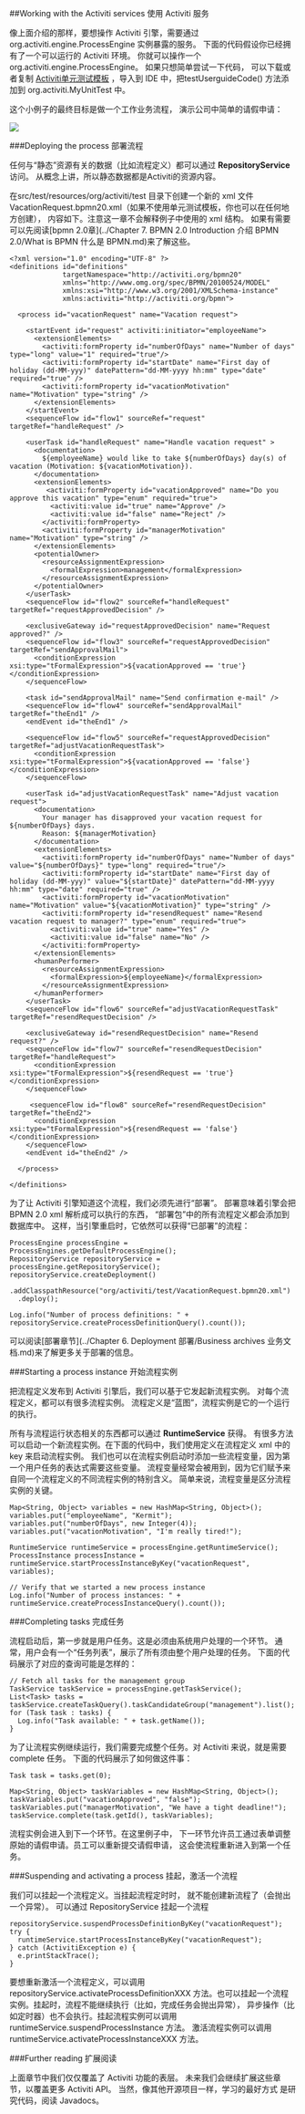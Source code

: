##Working with the Activiti services 使用 Activiti 服务

像上面介绍的那样，要想操作 Activiti 引擎，需要通过 org.activiti.engine.ProcessEngine 实例暴露的服务。 下面的代码假设你已经拥有了一个可以运行的 Activiti 环境。 你就可以操作一个org.activiti.engine.ProcessEngine。 如果只想简单尝试一下代码， 可以下载或者复制 [Activiti单元测试模板](https://github.com/Activiti/activiti-unit-test-template) ，导入到 IDE 中，把testUserguideCode() 方法添加到 org.activiti.MyUnitTest 中。

这个小例子的最终目标是做一个工作业务流程， 演示公司中简单的请假申请：

![](http://99btgc01.info/uploads/2014/12/api.vacationRequest.png)

###Deploying the process 部署流程

任何与“静态”资源有关的数据（比如流程定义）都可以通过 **RepositoryService**访问。 从概念上讲，所以静态数据都是Activiti的资源内容。

在src/test/resources/org/activiti/test 目录下创建一个新的 xml 文件 VacationRequest.bpmn20.xml（如果不使用单元测试模板，你也可以在任何地方创建）， 内容如下。注意这一章不会解释例子中使用的 xml 结构。 如果有需要可以先阅读[bpmn 2.0章](../Chapter 7. BPMN 2.0 Introduction 介绍 BPMN 2.0/What is BPMN 什么是 BPMN.md)来了解这些。

	<?xml version="1.0" encoding="UTF-8" ?>
	<definitions id="definitions"
	             targetNamespace="http://activiti.org/bpmn20" 
	             xmlns="http://www.omg.org/spec/BPMN/20100524/MODEL"
	             xmlns:xsi="http://www.w3.org/2001/XMLSchema-instance"
	             xmlns:activiti="http://activiti.org/bpmn">
	  
	  <process id="vacationRequest" name="Vacation request">
	  
	    <startEvent id="request" activiti:initiator="employeeName">
	      <extensionElements>
	        <activiti:formProperty id="numberOfDays" name="Number of days" type="long" value="1" required="true"/>
	        <activiti:formProperty id="startDate" name="First day of holiday (dd-MM-yyy)" datePattern="dd-MM-yyyy hh:mm" type="date" required="true" />
	        <activiti:formProperty id="vacationMotivation" name="Motivation" type="string" />
	      </extensionElements>
	    </startEvent>
	    <sequenceFlow id="flow1" sourceRef="request" targetRef="handleRequest" />
	    
	    <userTask id="handleRequest" name="Handle vacation request" >
	      <documentation>
	        ${employeeName} would like to take ${numberOfDays} day(s) of vacation (Motivation: ${vacationMotivation}).
	      </documentation> 
	      <extensionElements>
	         <activiti:formProperty id="vacationApproved" name="Do you approve this vacation" type="enum" required="true">
	          <activiti:value id="true" name="Approve" />
	          <activiti:value id="false" name="Reject" />
	        </activiti:formProperty>
	        <activiti:formProperty id="managerMotivation" name="Motivation" type="string" />
	      </extensionElements>
	      <potentialOwner>
	        <resourceAssignmentExpression>
	          <formalExpression>management</formalExpression>
	        </resourceAssignmentExpression>
	      </potentialOwner>         
	    </userTask>
	    <sequenceFlow id="flow2" sourceRef="handleRequest" targetRef="requestApprovedDecision" />
	    
	    <exclusiveGateway id="requestApprovedDecision" name="Request approved?" />
	    <sequenceFlow id="flow3" sourceRef="requestApprovedDecision" targetRef="sendApprovalMail">
	      <conditionExpression xsi:type="tFormalExpression">${vacationApproved == 'true'}</conditionExpression>
	    </sequenceFlow>
	    
	    <task id="sendApprovalMail" name="Send confirmation e-mail" />
	    <sequenceFlow id="flow4" sourceRef="sendApprovalMail" targetRef="theEnd1" />
	    <endEvent id="theEnd1" />
	    
	    <sequenceFlow id="flow5" sourceRef="requestApprovedDecision" targetRef="adjustVacationRequestTask">
	      <conditionExpression xsi:type="tFormalExpression">${vacationApproved == 'false'}</conditionExpression>
	    </sequenceFlow>
	    
	    <userTask id="adjustVacationRequestTask" name="Adjust vacation request">
	      <documentation>
	        Your manager has disapproved your vacation request for ${numberOfDays} days.
	        Reason: ${managerMotivation}
	      </documentation>
	      <extensionElements>
	        <activiti:formProperty id="numberOfDays" name="Number of days" value="${numberOfDays}" type="long" required="true"/>
	        <activiti:formProperty id="startDate" name="First day of holiday (dd-MM-yyy)" value="${startDate}" datePattern="dd-MM-yyyy hh:mm" type="date" required="true" />
	        <activiti:formProperty id="vacationMotivation" name="Motivation" value="${vacationMotivation}" type="string" />
	        <activiti:formProperty id="resendRequest" name="Resend vacation request to manager?" type="enum" required="true">
	          <activiti:value id="true" name="Yes" />
	          <activiti:value id="false" name="No" />
	        </activiti:formProperty>
	      </extensionElements>
	      <humanPerformer>
	        <resourceAssignmentExpression>
	          <formalExpression>${employeeName}</formalExpression>
	        </resourceAssignmentExpression>
	      </humanPerformer>  
	    </userTask>
	    <sequenceFlow id="flow6" sourceRef="adjustVacationRequestTask" targetRef="resendRequestDecision" />
	    
	    <exclusiveGateway id="resendRequestDecision" name="Resend request?" />
	    <sequenceFlow id="flow7" sourceRef="resendRequestDecision" targetRef="handleRequest">
	      <conditionExpression xsi:type="tFormalExpression">${resendRequest == 'true'}</conditionExpression>
	    </sequenceFlow>
	    
	     <sequenceFlow id="flow8" sourceRef="resendRequestDecision" targetRef="theEnd2">
	      <conditionExpression xsi:type="tFormalExpression">${resendRequest == 'false'}</conditionExpression>
	    </sequenceFlow>
	    <endEvent id="theEnd2" />
	      
	  </process>
	  
	</definitions>
	            
为了让 Activiti 引擎知道这个流程，我们必须先进行“部署”。 部署意味着引擎会把 BPMN 2.0 xml 解析成可以执行的东西， “部署包”中的所有流程定义都会添加到数据库中。 这样，当引擎重启时，它依然可以获得“已部署”的流程：

	ProcessEngine processEngine = ProcessEngines.getDefaultProcessEngine();
	RepositoryService repositoryService = processEngine.getRepositoryService();
	repositoryService.createDeployment()
	  .addClasspathResource("org/activiti/test/VacationRequest.bpmn20.xml")
	  .deploy();
	      
	Log.info("Number of process definitions: " + repositoryService.createProcessDefinitionQuery().count()); 

可以阅读[部署章节](../Chapter 6. Deployment 部署/Business archives 业务文档.md)来了解更多关于部署的信息。

###Starting a process instance 开始流程实例

把流程定义发布到 Activiti 引擎后，我们可以基于它发起新流程实例。 对每个流程定义，都可以有很多流程实例。 流程定义是“蓝图”，流程实例是它的一个运行的执行。

所有与流程运行状态相关的东西都可以通过 **RuntimeService** 获得。 有很多方法可以启动一个新流程实例。在下面的代码中，我们使用定义在流程定义 xml 中的 key 来启动流程实例。 我们也可以在流程实例启动时添加一些流程变量，因为第一个用户任务的表达式需要这些变量。 流程变量经常会被用到，因为它们赋予来自同一个流程定义的不同流程实例的特别含义。 简单来说，流程变量是区分流程实例的关键。

	Map<String, Object> variables = new HashMap<String, Object>();
	variables.put("employeeName", "Kermit");
	variables.put("numberOfDays", new Integer(4));
	variables.put("vacationMotivation", "I'm really tired!");
	      
	RuntimeService runtimeService = processEngine.getRuntimeService();
	ProcessInstance processInstance = runtimeService.startProcessInstanceByKey("vacationRequest", variables);
	      
	// Verify that we started a new process instance
	Log.info("Number of process instances: " + runtimeService.createProcessInstanceQuery().count());

###Completing tasks 完成任务

流程启动后，第一步就是用户任务。这是必须由系统用户处理的一个环节。 通常，用户会有一个“任务列表”，展示了所有须由整个用户处理的任务。 下面的代码展示了对应的查询可能是怎样的：
	
	// Fetch all tasks for the management group
	TaskService taskService = processEngine.getTaskService();
	List<Task> tasks = taskService.createTaskQuery().taskCandidateGroup("management").list();
	for (Task task : tasks) {
	  Log.info("Task available: " + task.getName());
	}            
       
为了让流程实例继续运行，我们需要完成整个任务。对 Activiti 来说，就是需要 complete 任务。 下面的代码展示了如何做这件事：

	Task task = tasks.get(0);
	      
	Map<String, Object> taskVariables = new HashMap<String, Object>();
	taskVariables.put("vacationApproved", "false");
	taskVariables.put("managerMotivation", "We have a tight deadline!");
	taskService.complete(task.getId(), taskVariables);

流程实例会进入到下一个环节。在这里例子中， 下一环节允许员工通过表单调整原始的请假申请。员工可以重新提交请假申请， 这会使流程重新进入到第一个任务。           

###Suspending and activating a process 挂起，激活一个流程

我们可以挂起一个流程定义。当挂起流程定时时， 就不能创建新流程了（会抛出一个异常）。 可以通过 RepositoryService 挂起一个流程

	repositoryService.suspendProcessDefinitionByKey("vacationRequest");
	try {
	  runtimeService.startProcessInstanceByKey("vacationRequest");
	} catch (ActivitiException e) {
	  e.printStackTrace();
	}    

要想重新激活一个流程定义，可以调用repositoryService.activateProcessDefinitionXXX 方法。也可以挂起一个流程实例。挂起时，流程不能继续执行（比如，完成任务会抛出异常）， 异步操作（比如定时器）也不会执行。挂起流程实例可以调用
runtimeService.suspendProcessInstance 方法。 激活流程实例可以调用 runtimeService.activateProcessInstanceXXX 方法。

###Further reading 扩展阅读

上面章节中我们仅仅覆盖了 Activiti 功能的表层。 未来我们会继续扩展这些章节，以覆盖更多 Activiti API。 当然，像其他开源项目一样，学习的最好方式 是研究代码，阅读 Javadocs。


